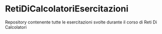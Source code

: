 # RetiDiCalcolatoriEsercitazioni

Repository contenente tutte le esercitazioni svolte durante il corso di Reti Di Calcolatori
